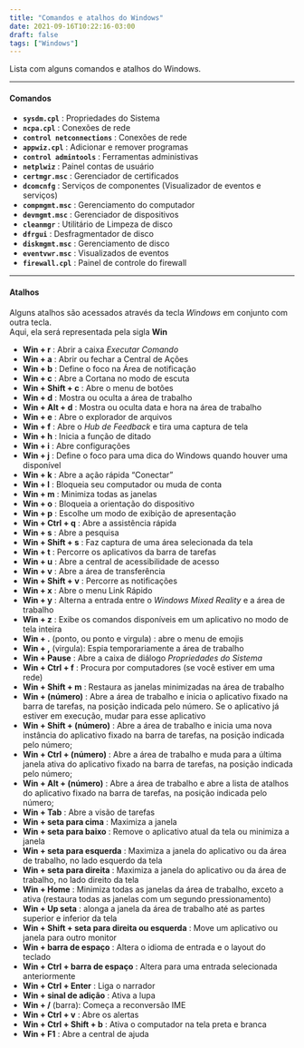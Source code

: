 ```yaml
---
title: "Comandos e atalhos do Windows"
date: 2021-09-16T10:22:16-03:00
draft: false
tags: ["Windows"]
---
```


Lista com alguns comandos e atalhos do Windows.

<!--more-->

____


#### Comandos

- **`sysdm.cpl`** : Propriedades do Sistema  
- **`ncpa.cpl`** : Conexões de rede  
- **`control netconnections`** : Conexões de rede  
- **`appwiz.cpl`** : Adicionar e remover programas  
- **`control admintools`** : Ferramentas administivas  
- **`netplwiz`** : Painel contas de usuário  
- **`certmgr.msc`** : Gerenciador de certificados  
- **`dcomcnfg`** : Serviços de componentes (Visualizador de eventos e serviços)  
- **`compmgmt.msc`** : Gerenciamento do computador  
- **`devmgmt.msc`** : Gerenciador de dispositivos  
- **`cleanmgr`** : Utilitário de Limpeza de disco  
- **`dfrgui`** : Desfragmentador de disco  
- **`diskmgmt.msc`** : Gerenciamento de disco  
- **`eventvwr.msc`** : Visualizados de eventos  
- **`firewall.cpl`** : Painel de controle do firewall  

____

#### Atalhos
Alguns atalhos são acessados através da tecla _Windows_ em conjunto com outra tecla.  
Aqui, ela será representada pela sigla **Win**

- **Win + r** : Abrir a caixa _Executar Comando_
- **Win + a** : Abrir ou fechar a Central de Ações
- **Win + b** : Define o foco na Área de notificação
- **Win + c** : Abre a Cortana no modo de escuta
- **Win + Shift + c** : Abre o menu de botões
- **Win + d** : Mostra ou oculta a área de trabalho
- **Win + Alt + d** : Mostra ou oculta data e hora na área de trabalho
- **Win + e** : Abre o explorador de arquivos
- **Win + f** : Abre o _Hub de Feedback_ e tira uma captura de tela
- **Win + h** : Inicia a função de ditado
- **Win + i** : Abre configurações
- **Win + j** : Define o foco para uma dica do Windows quando houver uma disponível
- **Win + k** : Abre a ação rápida “Conectar”
- **Win + l** : Bloqueia seu computador ou muda de conta
- **Win + m** : Minimiza todas as janelas
- **Win + o** : Bloqueia a orientação do dispositivo
- **Win + p** : Escolhe um modo de exibição de apresentação
- **Win + Ctrl + q** : Abre a assistência rápida
- **Win + s** : Abre a pesquisa
- **Win + Shift + s** : Faz captura de uma área selecionada da tela
- **Win + t** : Percorre os aplicativos da barra de tarefas
- **Win + u** : Abre a central de acessibilidade de acesso
- **Win + v** : Abre a área de transferência
- **Win + Shift + v** : Percorre as notificações
- **Win + x** : Abre o menu Link Rápido
- **Win + y** : Alterna a entrada entre o _Windows Mixed Reality_ e a área de trabalho
- **Win + z** : Exibe os comandos disponíveis em um aplicativo no modo de tela inteira
- **Win + .** (ponto, ou ponto e virgula) : abre o menu de emojis
- **Win + ,** (virgula): Espia temporariamente a área de trabalho
- **Win + Pause** : Abre a caixa de diálogo _Propriedades do Sistema_
- **Win + Ctrl + f** : Procura por computadores (se você estiver em uma rede)
- **Win + Shift + m** : Restaura as janelas minimizadas na área de trabalho
- **Win + (número)** : Abre a área de trabalho e inicia o aplicativo fixado na barra de tarefas, na posição indicada pelo número. Se o aplicativo já estiver em execução, mudar para esse aplicativo
- **Win + Shift + (número)** : Abre a área de trabalho e inicia uma nova instância do aplicativo fixado na barra de tarefas, na posição indicada pelo número;
- **Win + Ctrl + (número)** : Abre a área de trabalho e muda para a última janela ativa do aplicativo fixado na barra de tarefas, na posição indicada pelo número;
- **Win + Alt + (número)** : Abre a área de trabalho e abre a lista de atalhos do aplicativo fixado na barra de tarefas, na posição indicada pelo número;
- **Win + Tab** : Abre a visão de tarefas
- **Win + seta para cima** : Maximiza a janela
- **Win + seta para baixo** : Remove o aplicativo atual da tela ou minimiza a janela
- **Win + seta para esquerda** : Maximiza a janela do aplicativo ou da área de trabalho, no lado esquerdo da tela
- **Win + seta para direita** : Maximiza a janela do aplicativo ou da área de trabalho, no lado direito da tela
- **Win + Home** : Minimiza todas as janelas da área de trabalho, exceto a ativa (restaura todas as janelas com um segundo pressionamento)
- **Win + Up seta** : alonga a janela da área de trabalho até as partes superior e inferior da tela
- **Win + Shift + seta para direita ou esquerda** : Move um aplicativo ou janela para outro monitor
- **Win + barra de espaço** : Altera o idioma de entrada e o layout do teclado
- **Win + Ctrl + barra de espaço** : Altera para uma entrada selecionada anteriormente
- **Win + Ctrl + Enter** : Liga o narrador
- **Win + sinal de adição** : Ativa a lupa
- **Win + /** (barra): Começa a reconversão IME
- **Win + Ctrl + v** : Abre os alertas
- **Win + Ctrl + Shift + b** : Ativa o computador na tela preta e branca
- **Win + F1** : Abre a central de ajuda

